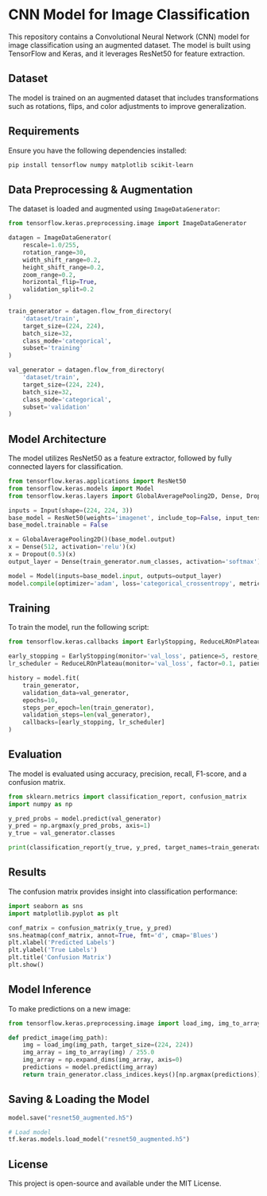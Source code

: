 # CNN Model for Image Classification

This repository contains a Convolutional Neural Network (CNN) model for image classification using an augmented dataset. The model is built using TensorFlow and Keras, and it leverages ResNet50 for feature extraction.

## Dataset
The model is trained on an augmented dataset that includes transformations such as rotations, flips, and color adjustments to improve generalization.

## Requirements
Ensure you have the following dependencies installed:
```bash
pip install tensorflow numpy matplotlib scikit-learn
```

## Data Preprocessing & Augmentation
The dataset is loaded and augmented using `ImageDataGenerator`:
```python
from tensorflow.keras.preprocessing.image import ImageDataGenerator

datagen = ImageDataGenerator(
    rescale=1.0/255,
    rotation_range=30,
    width_shift_range=0.2,
    height_shift_range=0.2,
    zoom_range=0.2,
    horizontal_flip=True,
    validation_split=0.2
)

train_generator = datagen.flow_from_directory(
    'dataset/train',
    target_size=(224, 224),
    batch_size=32,
    class_mode='categorical',
    subset='training'
)

val_generator = datagen.flow_from_directory(
    'dataset/train',
    target_size=(224, 224),
    batch_size=32,
    class_mode='categorical',
    subset='validation'
)
```

## Model Architecture
The model utilizes ResNet50 as a feature extractor, followed by fully connected layers for classification.
```python
from tensorflow.keras.applications import ResNet50
from tensorflow.keras.models import Model
from tensorflow.keras.layers import GlobalAveragePooling2D, Dense, Dropout, Input

inputs = Input(shape=(224, 224, 3))
base_model = ResNet50(weights='imagenet', include_top=False, input_tensor=inputs)
base_model.trainable = False

x = GlobalAveragePooling2D()(base_model.output)
x = Dense(512, activation='relu')(x)
x = Dropout(0.5)(x)
output_layer = Dense(train_generator.num_classes, activation='softmax')(x)

model = Model(inputs=base_model.input, outputs=output_layer)
model.compile(optimizer='adam', loss='categorical_crossentropy', metrics=['accuracy'])
```

## Training
To train the model, run the following script:
```python
from tensorflow.keras.callbacks import EarlyStopping, ReduceLROnPlateau

early_stopping = EarlyStopping(monitor='val_loss', patience=5, restore_best_weights=True)
lr_scheduler = ReduceLROnPlateau(monitor='val_loss', factor=0.1, patience=3)

history = model.fit(
    train_generator,
    validation_data=val_generator,
    epochs=10,
    steps_per_epoch=len(train_generator),
    validation_steps=len(val_generator),
    callbacks=[early_stopping, lr_scheduler]
)
```

## Evaluation
The model is evaluated using accuracy, precision, recall, F1-score, and a confusion matrix.
```python
from sklearn.metrics import classification_report, confusion_matrix
import numpy as np

y_pred_probs = model.predict(val_generator)
y_pred = np.argmax(y_pred_probs, axis=1)
y_true = val_generator.classes

print(classification_report(y_true, y_pred, target_names=train_generator.class_indices.keys()))
```

## Results
The confusion matrix provides insight into classification performance:
```python
import seaborn as sns
import matplotlib.pyplot as plt

conf_matrix = confusion_matrix(y_true, y_pred)
sns.heatmap(conf_matrix, annot=True, fmt='d', cmap='Blues')
plt.xlabel('Predicted Labels')
plt.ylabel('True Labels')
plt.title('Confusion Matrix')
plt.show()
```

## Model Inference
To make predictions on a new image:
```python
from tensorflow.keras.preprocessing.image import load_img, img_to_array

def predict_image(img_path):
    img = load_img(img_path, target_size=(224, 224))
    img_array = img_to_array(img) / 255.0
    img_array = np.expand_dims(img_array, axis=0)
    predictions = model.predict(img_array)
    return train_generator.class_indices.keys()[np.argmax(predictions)]
```

## Saving & Loading the Model
```python
model.save("resnet50_augmented.h5")

# Load model
tf.keras.models.load_model("resnet50_augmented.h5")
```

## License
This project is open-source and available under the MIT License.

